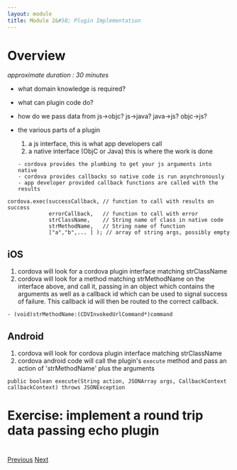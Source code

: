 ```yaml
---
layout: module
title: Module 2&#58; Plugin Implementation
---
```


# Overview

_approximate duration : 30 minutes_

- what domain knowledge is required?
- what can plugin code do?
- how do we pass data from js->objc? js->java? java->js? objc->js?
- the various parts of a plugin
    1. a js interface, this is what app developers call
    1. a native interface (ObjC or Java) this is where the work is done

      - cordova provides the plumbing to get your js arguments into native
      - cordova provides callbacks so native code is run asynchronously
      - app developer provided callback functions are called with the results

```
cordova.exec(successCallback, // function to call with results on success
             errorCallback,   // function to call with error
             strClassName,    // String name of class in native code
             strMethodName,   // String name of function
             ["a","b",... ] ); // array of string args, possibly empty
```

## iOS

1. cordova will look for a cordova plugin interface matching strClassName
1. cordova will look for a method matching strMethodName on the interface above, and call it, passing in an object which contains the arguments as well as a callback id which can be used to signal success of failure.  This callback id will then be routed to the correct callback.

`- (void)strMethodName:(CDVInvokedUrlCommand*)command`

## Android

1. cordova will look for cordova plugin interface matching strClassName
1. cordova android code will call the plugin's `execute` method and pass an action of 'strMethodName' plus the arguments

`public boolean execute(String action, JSONArray args, CallbackContext callbackContext) throws JSONException`

# Exercise: implement a round trip data passing echo plugin


<div class="row" style="margin-top:40px;">
<div class="col-sm-12">
<a href="lesson1.html" class="btn btn-default"><i class="glyphicon glyphicon-chevron-left"></i> Previous</a>
<a href="lesson3.html" class="btn btn-default pull-right">Next <i class="glyphicon
glyphicon-chevron-right"></i></a>
</div>
</div>
